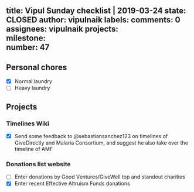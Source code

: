 title:	Vipul Sunday checklist | 2019-03-24
state:	CLOSED
author:	vipulnaik
labels:	
comments:	0
assignees:	vipulnaik
projects:	
milestone:	
number:	47
--
## Personal chores

- [x] Normal laundry
- [ ] Heavy laundry

## Projects

### Timelines Wiki

- [x] Send some feedback to @sebastiansanchez123 on timelines of GiveDirectly and Malaria Consortium, and suggest he also take over the timeline of AMF

### Donations list website

- [ ] Enter donations by Good Ventures/GiveWell top and standout charities
- [x] Enter recent Effective Altruism Funds donations
